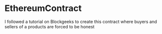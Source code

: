 # EthereumContract
I followed a tutorial on Blockgeeks to create this contract where buyers and sellers of a products are forced to be honest
